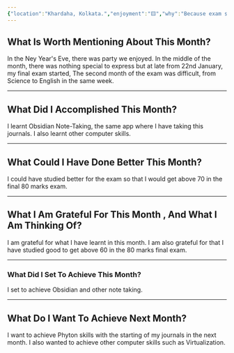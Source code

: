 ```yaml
---
{"location":"Khardaha, Kolkata.","enjoyment":"🟨","why":"Because exam started and nothing special happened except the New Year's Eve.","date":"2025-02-18","dg-publish":true,"dg-home":null,"tags":["monthlyreviews"],"aliases":["The one where final exam started with the year 2025."],"permalink":"/notes/07-journals-calender/monthly-notes/2025-01/","dgPassFrontmatter":true,"updated":"2025-02-18T09:42:42.021+05:30"}
---
```



## What Is Worth Mentioning About This Month?

In the Ney Year's Eve, there was party we enjoyed. In the middle of the month, there was nothing special to express but at late from 22nd January, my final exam started, The second month of the exam was difficult, from Science to English in the same week.

---

## What Did I Accomplished This Month?

I learnt Obsidian Note-Taking, the same app where I have taking this journals. I also learnt other computer skills.

---

## What Could I Have Done Better This Month?

I could have studied better for the exam so that I would get above 70 in the final 80 marks exam.

---

## What I Am Grateful For This Month , And What I Am Thinking Of?

I am grateful for what I have learnt in this month. I am also grateful for that I have studied good to get above 60 in the 80 marks final exam.  

---

### What Did I Set To Achieve This Month?

I set to achieve Obsidian and other note taking.

---

## What Do I Want To Achieve Next Month?

I want to achieve Phyton skills with the starting of my journals in the next month.
I also wanted to achieve other computer skills such as Virtualization. 